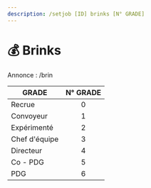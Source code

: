 ```yaml
---
description: /setjob [ID] brinks [N° GRADE]
---
```


# 💰 Brinks

Annonce : /brin

| GRADE         | N° GRADE |
| ------------- | :------: |
| Recrue        |     0    |
| Convoyeur     |     1    |
| Expérimenté   |     2    |
| Chef d'équipe |     3    |
| Directeur     |     4    |
| Co - PDG      |     5    |
| PDG           |     6    |
